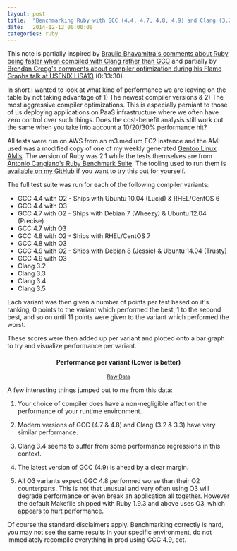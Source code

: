 ```yaml
---
layout: post
title:  "Benchmarking Ruby with GCC (4.4, 4.7, 4.8, 4.9) and Clang (3.2, 3.3, 3.4, 3.5)"
date:   2014-12-12 00:00:00
categories: ruby
---
```


<script language="javascript" type="text/javascript" src="/res/js/jquery.min.js"></script>
<script language="javascript" type="text/javascript" src="/res/js/jquery.flot.min.js"></script>
<script language="javascript" type="text/javascript" src="/res/js/jquery.flot.axislabels.js"></script>
<script language="javascript" type="text/javascript" src="/res/js/jquery.flot.tickrotor.js"></script>
<script language="javascript" type="text/javascript" src="/res/js/plot.js"></script>

This note is partially inspired by [Braulio Bhavamitra's comments about Ruby
being faster when compiled with Clang rather than GCC][1] and partially by
[Brendan Gregg's comments about compiler optimization during his Flame Graphs
talk at USENIX LISA13][2] (0:33:30).

In short I wanted to look at what kind of performance we are leaving on the
table by not taking advantage of 1) The newest compiler versions & 2) The
most aggressive compiler optimizations. This is especially perniant to those of
us deploying applications on PaaS infrastructure where we often have zero
control over such things. Does the cost-benefit analysis still work out the same
when you take into account a 10/20/30% performance hit?

All tests were run on AWS from an m3.medium EC2 instance and the AMI used was
a modified copy of one of my weekly generated [Gentoo Linux AMIs][3]. The
version of Ruby was 2.1 while the tests themselves are from [Antonio Cangiano's
Ruby Benchmark Suite][4]. The tooling used to run them is [available on my
GitHub][5] if you want to try this out for yourself.

The full test suite was run for each of the following compiler variants:

* GCC 4.4 with O2 - Ships with Ubuntu 10.04 (Lucid) & RHEL/CentOS 6
* GCC 4.4 with O3
* GCC 4.7 with O2 - Ships with Debian 7 (Wheezy) & Ubuntu 12.04 (Precise)
* GCC 4.7 with O3
* GCC 4.8 with O2 - Ships with RHEL/CentOS 7
* GCC 4.8 with O3
* GCC 4.9 with O2 - Ships with Debian 8 (Jessie) & Ubuntu 14.04 (Trusty)
* GCC 4.9 with O3
* Clang 3.2
* Clang 3.3
* Clang 3.4
* Clang 3.5

Each variant was then given a number of points per test based on it's ranking,
0 points to the variant which performed the best, 1 to the second best, and so
on until 11 points were given to the variant which performed the worst.

These scores were then added up per variant and plotted onto a bar graph to try
and visualize performance per variant.

<center>
	<h4>Performance per variant (Lower is better)</h4>
	<small class="pull-right"><a href="/res/misc/raw_data.csv">Raw Data</a></small>
</center>
<div class="graph-total-container">
	<div class="graph-total-plot" id="graph-total-plot"></div>
	<p class="graph-total-options" id="graph-total-options"></p>
</div>

A few interesting things jumped out to me from this data:

1. Your choice of compiler does have a non-negligible affect on the performance
of your runtime environment.

2. Modern versions of GCC (4.7 & 4.8) and Clang (3.2 & 3.3) have very similar
performance.

3. Clang 3.4 seems to suffer from some performance regressions in this context.

4. The latest version of GCC (4.9) is ahead by a clear margin.

5. All O3 variants expect GGC 4.8 performed worse than their O2 counterparts.
This is not that unusual and very often using O3 will degrade performance or
even break an application all together. However the default Makefile shipped
with Ruby 1.9.3 and above uses O3, which appears to hurt performance.

Of course the standard disclaimers apply. Benchmarking correctly is hard, you
may not see the same results in your specific environment, do not immediately
recompile everything in prod using GCC 4.9, ect.

[1]: http://cirandas.net/brauliobo/blog/ruby-compiled-with-clang-is-8-faster-than-with-gcc-4.9-and-44-faster-than-with-gcc-4.7.2
[2]: https://www.usenix.org/conference/lisa13/technical-sessions/plenary/gregg
[3]: https://p8952.info/projects.html
[4]: https://github.com/acangiano/ruby-benchmark-suite
[5]: https://github.com/p8952/ruby-compiler-benchmark
